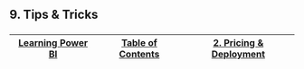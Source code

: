 ## 9. Tips & Tricks

###

###


|[Learning Power BI](https://github.com/ErikKBethke/powerbilearn#learning-power-bi)|[Table of Contents](https://github.com/ErikKBethke/powerbilearn#table-of-contents)|[2. Pricing & Deployment]()|
|:---:|:---:|:---:|
